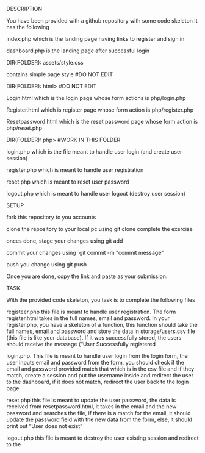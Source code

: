 DESCRIPTION

You have been provided with a github repository with some code skeleton It has the following

index.php which is the landing page having links to register and sign in

dashboard.php is the landing page after successful login

DIR(FOLDER): assets/style.css

contains simple page style #DO NOT EDIT

DIR(FOLDER): html> #DO NOT EDIT

Login.html which is the login page whose form actions is php/login.php

Register.html which is register page whose form action is php/register.php

Resetpassword.html which is the reset password page whose form action is php/reset.php

DIR(FOLDER): php> #WORK IN THIS FOLDER

login.php which is the file meant to handle user login (and create user session)

register.php which is meant to handle user registration

reset.php which is meant to reset user password

logout.php which is meant to handle user logout (destroy user session)

SETUP

fork this repository to you accounts

clone the repository to your local pc using git clone <repository link here>
complete the exercise

  onces done, stage your changes using git add <filename>

  commit your changes using `git commit -m "commit message"

  push you change using git push

  Once you are done, copy the link and paste as your submission.

TASK
  
With the provided code skeleton, you task is to complete the following files

  registeer.php this file is meant to handle user registration. The form register.html takes in the full names, email and password. In your register.php, you have a skeleton of a function, this function should take the full names, email and password and store the data in storage/users.csv file (this file is like your database). If it was successfully stored, the users should receive the message (“User Successfully registered

  login.php. This file is meant to handle user login from the login form, the user inputs email and password from the form, you should check if the email and password provided match that which is in the csv file and if they match, create a session and put the username inside and redirect the user to the dashboard, if it does not match, redirect the user back to the login page

  reset.php this file is meant to update the user password, the data is received from resetpassword.html, it takes in the email and the new password and searches the file, if there is a match for the email, it should update the password field with the new data from the form, else, it should print out “User does not exist”

  logout.php this file is meant to destroy the user existing session and redirect to the
